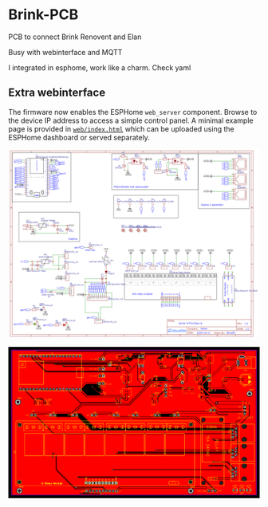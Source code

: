 # Brink-PCB
PCB to connect Brink Renovent and Elan

Busy with webinterface and MQTT

I integrated in esphome, work like a charm. Check yaml

## Extra webinterface

The firmware now enables the ESPHome `web_server` component. Browse to the
device IP address to access a simple control panel. A minimal example page is
provided in [`web/index.html`](web/index.html) which can be uploaded using the
ESPHome dashboard or served separately.

![Schematic](Schematic.png)

![PCB](PCB.png)
